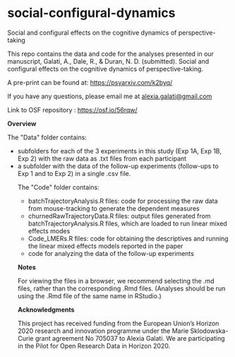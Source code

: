 # social-configural-dynamics

Social and configural effects on the cognitive dynamics of perspective-taking

This repo contains the data and code for the analyses presented in our manuscript, Galati, A., Dale, R., & Duran, N. D. (submitted). Social and configural effects on the cognitive dynamics of perspective-taking.

A pre-print can be found at: https://psyarxiv.com/k2byq/

If you have any questions, please email me at alexia.galati@gmail.com

Link to OSF repository : https://osf.io/56rqw/

<b>Overview</b>

The "Data" folder contains:
<ul><li>subfolders for each of the 3 experiments in this study (Exp 1A, Exp 1B, Exp 2) with the raw data as .txt files from each participant</li>
<li>a subfolder with the data of the follow-up experiments (follow-ups to Exp 1 and to Exp 2) in a single .csv file.</li> 

The "Code" folder contains: 
<ul><li> batchTrajectoryAnalysis.R files: code for processing the raw data from mouse-tracking to generate the dependent measures</li>
<li>churnedRawTrajectoryData.R files: output files generated from batchTrajectoryAnalysis.R files, which are loaded to run linear mixed effects modes</li>
<li> Code_LMERs.R files: code for obtaining the descriptives and running the linear mixed effects models reported in the paper</li> 
<li> code for analyzing the data of the follow-up experiments</li></ul>



<b>Notes</b>

For viewing the files in a browser, we recommend selecting the .md files, rather than the corresponding .Rmd files. (Analyses should be run using the .Rmd file of the same name in RStudio.) 


<b>Acknowledgments</b>

This project has received funding from the European Union’s Horizon 2020 research and innovation programme under the Marie Sklodowska-Curie grant agreement No 705037 to Alexia Galati. We are participating in the Pilot for Open Research Data in Horizon 2020.